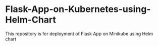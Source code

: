 # Flask-App-on-Kubernetes-using-Helm-Chart
This repository is for deployment of Flask App on Minikube using Helm chart

